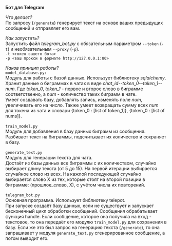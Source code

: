 **Бот для Telegram**

_Что делает?_\
По запросу (`/generate`) генерирует текст на основе ваших предыдущих сообщений и отправляет его вам.

_Как запустить?_\
Запустить файл _telegram_bot.py_ с обязательным параметром `--token` (`-t`) и необязательным `--proxy` (`-p`).\
`-t <токен вашего бота>`\
`-p <ваш прокси в формате http://127.0.0.1:80>`

_Каков принцип работы?_\
`model_database.py:`\
Модуль для работы с базой данных. Использует библиотеку _sqlalchemy_.\
Хранит данные о биграммах в чатах в виде _chat_id_--_token_0_--_token_1_--_num_. Где _token_0_, _token_1_ - первое и второе слово в биграмме соответственно, а _num_ - количество таких биграмм в чате.\
Умеет создавать базу, добавлять запись, изменять поле _num_, увеличивать его на число. Также умеет возвращать сумму всех 
_num_ для токена из чата и словари {token_0 : [list of token_1]}, {token_0 : [list of nums]}.\
\
`train_model.py`\
Модуль для добавления в базу данных биграмм из сообщения.\
Разбивает текст на биграммы, подсчитывает их количество и сохраняет в базу.\
\
`generate_text.py`\
Модуль для генерации текста для чата.\
Достаёт из базы данных все биграммы с их количеством, случайно выбирает длину текста (от 5 до 15). На первой итерации выбирается случайное слово из всех. На кажлой последующей случайно выбирается слово Х из тех, которые стоят на второй позиции в биграмме: (прошлое_слово, Х), с учётом числа их повторений.\
\
`telegram_bot.py`\
Основная программа. Использует библиотеку telepot.\
При запуске создаёт базу данных, если не существует и запускает бесконечный цикл обработки сообщений. 
Сообщения обрабатывает функция handle. Если сообщение, которое она получила на вход - текстовое, то она передаёт его модулю
`train_model.py` для сохранения в базу. Если же это был запрос на генерацию текста (`/generate`), то
она запрашивает у модуля `generate_text.py` сгенерированное сообщение, а потом выводит его.
